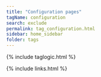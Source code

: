 ```yaml
---
title: "Configuration pages"
tagName: configuration
search: exclude
permalink: tag_configuration.html
sidebar: home_sidebar
folder: tags
---
```

{% include taglogic.html %}

{% include links.html %}
